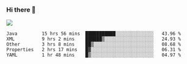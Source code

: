 ### Hi there 👋
![](https://github-readme-stats.vercel.app/api?username=tuichenchuxin)
<!--START_SECTION:waka-->
```text
Java         15 hrs 56 mins  ███████████░░░░░░░░░░░░░░   43.96 % 
XML          9 hrs 2 mins    ██████▒░░░░░░░░░░░░░░░░░░   24.93 % 
Other        3 hrs 8 mins    ██▒░░░░░░░░░░░░░░░░░░░░░░   08.68 % 
Properties   2 hrs 17 mins   █▓░░░░░░░░░░░░░░░░░░░░░░░   06.31 % 
YAML         1 hr 48 mins    █▒░░░░░░░░░░░░░░░░░░░░░░░   04.97 % 
```
<!--END_SECTION:waka-->
